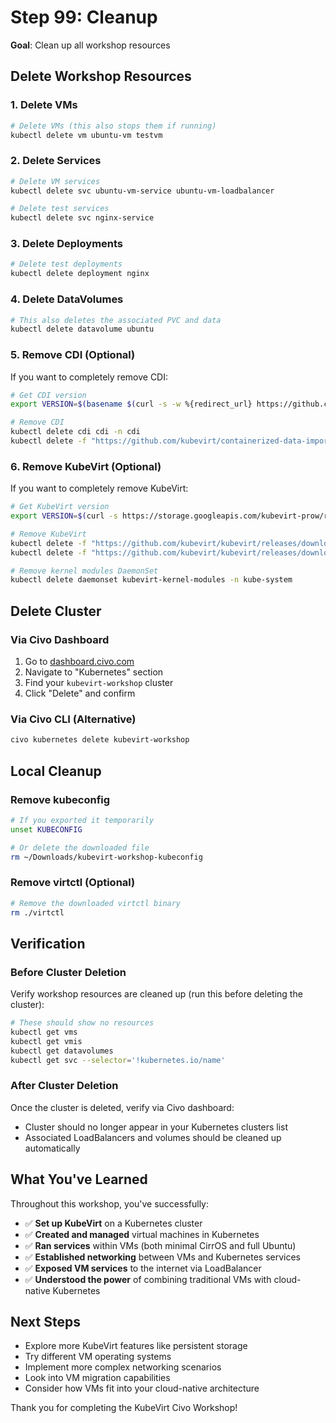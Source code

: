 # Step 99: Cleanup

**Goal**: Clean up all workshop resources

## Delete Workshop Resources

### 1. Delete VMs
```bash
# Delete VMs (this also stops them if running)
kubectl delete vm ubuntu-vm testvm
```

### 2. Delete Services
```bash
# Delete VM services
kubectl delete svc ubuntu-vm-service ubuntu-vm-loadbalancer

# Delete test services
kubectl delete svc nginx-service
```

### 3. Delete Deployments
```bash
# Delete test deployments
kubectl delete deployment nginx
```

### 4. Delete DataVolumes 
```bash
# This also deletes the associated PVC and data
kubectl delete datavolume ubuntu
```

### 5. Remove CDI (Optional)
If you want to completely remove CDI:
```bash
# Get CDI version
export VERSION=$(basename $(curl -s -w %{redirect_url} https://github.com/kubevirt/containerized-data-importer/releases/latest))

# Remove CDI
kubectl delete cdi cdi -n cdi
kubectl delete -f "https://github.com/kubevirt/containerized-data-importer/releases/download/${VERSION}/cdi-operator.yaml"
```

### 6. Remove KubeVirt (Optional)
If you want to completely remove KubeVirt:
```bash
# Get KubeVirt version
export VERSION=$(curl -s https://storage.googleapis.com/kubevirt-prow/release/kubevirt/kubevirt/stable.txt)

# Remove KubeVirt
kubectl delete -f "https://github.com/kubevirt/kubevirt/releases/download/${VERSION}/kubevirt-cr.yaml"
kubectl delete -f "https://github.com/kubevirt/kubevirt/releases/download/${VERSION}/kubevirt-operator.yaml"

# Remove kernel modules DaemonSet
kubectl delete daemonset kubevirt-kernel-modules -n kube-system
```

## Delete Cluster

### Via Civo Dashboard
1. Go to [dashboard.civo.com](https://dashboard.civo.com)
2. Navigate to "Kubernetes" section
3. Find your `kubevirt-workshop` cluster
4. Click "Delete" and confirm

### Via Civo CLI (Alternative)
```bash
civo kubernetes delete kubevirt-workshop
```

## Local Cleanup

### Remove kubeconfig
```bash
# If you exported it temporarily
unset KUBECONFIG

# Or delete the downloaded file
rm ~/Downloads/kubevirt-workshop-kubeconfig
```

### Remove virtctl (Optional)
```bash
# Remove the downloaded virtctl binary
rm ./virtctl
```

## Verification

### Before Cluster Deletion
Verify workshop resources are cleaned up (run this before deleting the cluster):

```bash
# These should show no resources
kubectl get vms
kubectl get vmis
kubectl get datavolumes
kubectl get svc --selector='!kubernetes.io/name'
```

### After Cluster Deletion
Once the cluster is deleted, verify via Civo dashboard:
- Cluster should no longer appear in your Kubernetes clusters list
- Associated LoadBalancers and volumes should be cleaned up automatically

## What You've Learned

Throughout this workshop, you've successfully:

- ✅ **Set up KubeVirt** on a Kubernetes cluster
- ✅ **Created and managed** virtual machines in Kubernetes
- ✅ **Ran services** within VMs (both minimal CirrOS and full Ubuntu)
- ✅ **Established networking** between VMs and Kubernetes services
- ✅ **Exposed VM services** to the internet via LoadBalancer
- ✅ **Understood the power** of combining traditional VMs with cloud-native Kubernetes

## Next Steps

- Explore more KubeVirt features like persistent storage
- Try different VM operating systems
- Implement more complex networking scenarios
- Look into VM migration capabilities
- Consider how VMs fit into your cloud-native architecture

Thank you for completing the KubeVirt Civo Workshop!